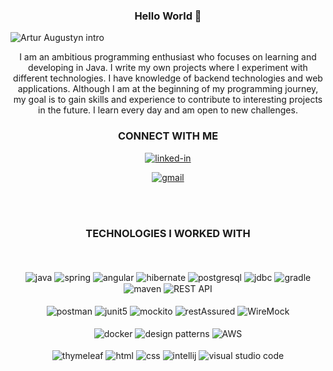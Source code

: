 <div align="center">
  <h3>Hello World  👋</h3>
</div>

![Artur Augustyn intro](https://github.com/ArcziDudu/ArcziDudu/assets/97475821/d6ce89d8-a616-4d8b-b2c7-fab2bb1b07cb)

<p align="center">I am an ambitious programming enthusiast who focuses on learning and developing in Java. I write my own projects where I experiment with different technologies. I have knowledge of backend technologies and web applications. Although I am at the beginning of my programming journey, my goal is to gain skills and experience to contribute to interesting projects in the future. I learn every day and am open to new challenges.</p>
<div align="center">
  <h3>CONNECT WITH ME</h3>
  
[<img align="center" alt="linked-in" src="https://img.shields.io/badge/linkedin-%230077B5.svg?&style=for-the-badge&logo=linkedin&logoColor=white" />](https://www.linkedin.com/in/artur-augustyn-a70b0228b)


[<img align="center" alt="gmail" src="https://img.shields.io/badge/Gmail-D14836?style=for-the-badge&logo=gmail&logoColor=white" />](mailto:artur.augustyn26@gmail.com)
</div>
<br></br>
<div align="center">
  <h3>TECHNOLOGIES I WORKED WITH</h3>
</div>
<div align="center">
<br></br>
<img align="center"alt="java" src="https://img.shields.io/badge/Java-%23DD0031.svg?style=for-the-badge&logo=java&logoColor=white" />
<img align="center"alt="spring" src="https://img.shields.io/badge/spring%20-%236DB33F.svg?&style=for-the-badge&logo=spring&logoColor=white" />
<img align="center" alt="angular" src="https://img.shields.io/badge/angular%20-%23DD0031.svg?&style=for-the-badge&logo=angular&logoColor=white" />
<img align="center"alt="hibernate" src="https://img.shields.io/badge/Hibernate-59666C?style=for-the-badge&logo=hibernate&logoColor=white" />
<img align="center" alt="postgresql" src="https://img.shields.io/badge/PostgreSQL-316192?style=for-the-badge&logo=postgresql&logoColor=white" />
<img align="center" alt="jdbc" src="https://img.shields.io/badge/JDBC-007ACC?style=for-the-badge&logo=java-database-connectivity&logoColor=white" />
<img align="center" alt="gradle" src="https://img.shields.io/badge/Gradle-02303A?style=for-the-badge&logo=gradle&logoColor=white" />
<img align="center" alt="maven" src="https://img.shields.io/badge/Maven-02303A?style=for-the-badge&logo=apache-maven&logoColor=white" />
<img align="center" alt="REST API" src="https://img.shields.io/badge/REST%20API-00B289?style=for-the-badge" />
<br>
<br>
<img align="center" alt="postman" src="https://img.shields.io/badge/Postman-FF6C37?style=for-the-badge&logo=postman&logoColor=white" />
<img align="center" alt="junit5" src="https://img.shields.io/badge/JUnit%205-25A162?style=for-the-badge&logo=junit5&logoColor=white" />
<img align="center" alt="mockito" src="https://img.shields.io/badge/Mockito-DA8543?style=for-the-badge&logo=mockito&logoColor=white" />
<img align="center" alt="restAssured" src="https://img.shields.io/badge/REST assured-FF5733?style=for-the-badge&logo=java&logoColor=white" />
<img align="center" alt="WireMock" src="https://img.shields.io/badge/WireMock-4CC552?style=for-the-badge&logo=java&logoColor=white" />
<br>
<br>
<img align="center" alt="docker" src="https://img.shields.io/badge/Docker-2496ED?style=for-the-badge&logo=docker&logoColor=white" />
<img align="center" alt="design patterns" src="https://img.shields.io/badge/Design%20Patterns-5C6BC0?style=for-the-badge" />
<img align="center" alt="AWS" src="https://img.shields.io/badge/AWS-FF9900?style=for-the-badge&logo=amazon-aws&logoColor=white" />
<br>
<br>
<img align="center" alt="thymeleaf" src="https://img.shields.io/badge/Thymeleaf-005F0F?style=for-the-badge&logo=thymeleaf&logoColor=white" />
<img align="center" alt="html" src="https://img.shields.io/badge/HTML5-%23E34F26.svg?style=for-the-badge&logo=html5&logoColor=white" />
<img align="center" alt="css" src="https://img.shields.io/badge/CSS3-%231572B6.svg?style=for-the-badge&logo=css3&logoColor=white" />
<img align="center" alt="intellij" src="https://img.shields.io/badge/IntelliJ IDEA-000000?style=for-the-badge&logo=intellij-idea&logoColor=white" />
<img align="center" alt="visual studio code" src="https://img.shields.io/badge/Visual%20Studio%20Code-007ACC?style=for-the-badge&logo=visual-studio-code&logoColor=white" />
</div>
